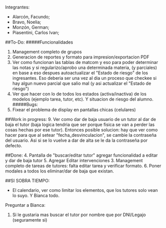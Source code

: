 Integrantes:
- Alarcón, Facundo;
- Bravo, Noelia;
- Monzón, German;
- Piasentini, Carlos Ivan;

##To-Do:
#####Funcionalidades
1. Management completo de grupos
2. Generacion de reportes y formato para impresion/exportacion PDF
8. Ver como funcionan las tablas de matcom y eso para poder determinar las notas y si regularizo/aprobo una determinada materia, (y parciales) en base a eso despues autoactualizar el "Estado de riesgo" de los ingresantes.
Eso deberia ser una vez al dia un proceso que checkee si hay algun nuevo parcial que salio mal (y asi actualizar el "Estado de riesgo")
9. Ver que hacer con lo de todos los estados (activa/inactiva) de los modelos (ejemplo tarea, tutor, etc). Y situacion de riesgo del alumno.
#####Bugs:
7. Fixear el problema de display en pantallas chicas (celulares)

##Work in progress:
9. Ver como dar de baja usuario de un tutor al dar de baja el tutor (baja logica tendria que ser porque fisica se van a perder las cosas hechas por ese tutor).
Entonces posible solucion: hay que ver como hacer para que al setear "fecha_desvinculacion", se cambie la contraseña del usuario. Asi si se lo vuelve a dar de alta se le da la contraseña por defecto.

##Done:
4. Pantalla de "buscar/editar tutor" agregar funcionalidad a editar y dar de baja tutor
5. Agregar Editar intervenciones
3. Management completo de tareas de tutores: falta editar tarea y verificar formato.
6. Poner modales a todos los eliminar/dar de baja que existan.


##SI SOBRA TIEMPO:
-  El calendario, ver como limitar los elementos, que los tutores solo vean lo suyo. Y Bianca todo.

Preguntar a Bianca:
1. Si le gustaria mas buscar el tutor por nombre que por DNI/Legajo (seguramente si)